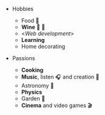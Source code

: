 * Hobbies
  * Food :bento:
  * __Wine__ :wine_glass: :grapes:
  * <*Web development*>
  * __Learning__
  * Home decorating

* Passions
  * __Cooking__
  * __Music__, listen :headphones: and creation :guitar:
  * Astronomy :telescope:
  * __Physics__
  * Garden :seedling:
  * __Cinema__ and video games :clapper:

  
